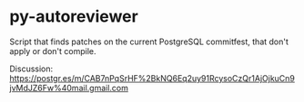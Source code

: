 # py-autoreviewer

Script that finds patches on the current PostgreSQL commitfest, that don't apply
or don't compile.

Discussion: https://postgr.es/m/CAB7nPqSrHF%2BkNQ6Eq2uy91RcysoCzQr1AjOjkuCn9jvMdJZ6Fw%40mail.gmail.com

